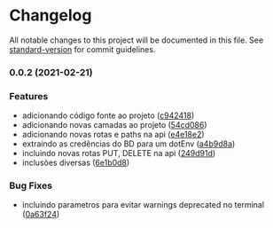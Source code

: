 # Changelog

All notable changes to this project will be documented in this file. See [standard-version](https://github.com/conventional-changelog/standard-version) for commit guidelines.

### 0.0.2 (2021-02-21)


### Features

* adicionando código fonte ao projeto ([c942418](https://github.com/viniciusmattosrj/api-node-restful-hapi/commit/c9424183f3116a0b65f96bb9b2d65afcabb94eb5))
* adicionando novas camadas ao projeto ([54cd086](https://github.com/viniciusmattosrj/api-node-restful-hapi/commit/54cd086aea017fd6893e47499ba092805b2ae41d))
* adicionando novas rotas e paths na api ([e4e18e2](https://github.com/viniciusmattosrj/api-node-restful-hapi/commit/e4e18e2d14735e6498e4df056ba217a0f4453c66))
* extraindo as credências do BD para um dotEnv ([a4b9d8a](https://github.com/viniciusmattosrj/api-node-restful-hapi/commit/a4b9d8a5c8ad9f1da42207a2176c4f2133231b16))
* incluindo novas rotas PUT, DELETE na api ([249d91d](https://github.com/viniciusmattosrj/api-node-restful-hapi/commit/249d91d06d49b0d5b4b3c049961868a9cbe4aefa))
* inclusões diversas ([6e1b0d8](https://github.com/viniciusmattosrj/api-node-restful-hapi/commit/6e1b0d87b39548354f375b319f3991771b3f4967))


### Bug Fixes

* incluindo parametros para evitar warnings deprecated no terminal ([0a63f24](https://github.com/viniciusmattosrj/api-node-restful-hapi/commit/0a63f2418faa5167f219ec9e60ee0ac0482453c0))
